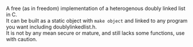 A free (as in freedom) implementation of a heterogenous doubly linked list in C.  
It can be built as a static object with `make object` and linked to any program you want including doublylinkedlist.h.  
It is not by any mean secure or mature, and still lacks some functions, use with caution.  
